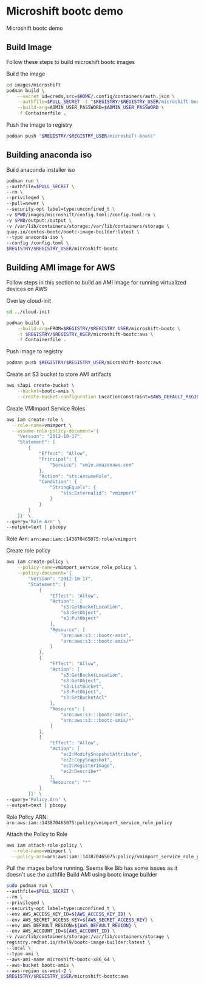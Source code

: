 # Microshift bootc demo
Microshift bootc demo

## Build Image
Follow these steps to build microshift bootc images

Build the image
```sh
cd images/microshift
podman build \
    --secret id=creds,src=$HOME/.config/containers/auth.json \
    --authfile=$PULL_SECRET -t "$REGISTRY/$REGISTRY_USER/microshift-bootc" \
    --build-arg=ADMIN_USER_PASSWORD=$ADMIN_USER_PASSWORD \
    -f Containerfile .
```

Push the image to registry

```sh
podman push "$REGISTRY/$REGISTRY_USER/microshift-bootc"
```

## Building anaconda iso

Build anaconda installer iso

```sh
podman run \
--authfile=$PULL_SECRET \
--rm \
--privileged \
--pull=newer \
--security-opt label=type:unconfined_t \
-v $PWD/images/microshift/config.toml:/config.toml:ro \
-v $PWD/output:/output \
-v /var/lib/containers/storage:/var/lib/containers/storage \
quay.io/centos-bootc/bootc-image-builder:latest \
--type anaconda-iso \
--config /config.toml \
$REGISTRY/$REGISTRY_USER/microshift-bootc
```
## Building AMI image for AWS
Follow steps in this section to build an AMI image for running virtualized devices on AWS

Overlay cloud-init

```sh
cd ../cloud-init

podman build \
    --build-arg=FROM=$REGISTRY/$REGISTRY_USER/microshift-bootc \
    -t $REGISTRY/$REGISTRY_USER/microshift-bootc:aws \
    -f Containerfile .
```

Push image to registry

```sh
podman push $REGISTRY/$REGISTRY_USER/microshift-bootc:aws
```

Create an S3 bucket to store AMI artifacts

```sh
aws s3api create-bucket \
    --bucket=bootc-amis \
    --create-bucket-configuration LocationConstraint=$AWS_DEFAULT_REGION
```

Create VMImport Service Roles

```sh
aws iam create-role \
  --role-name=vmimport \
  --assume-role-policy-document='{
    "Version": "2012-10-17",
    "Statement": [
        {
            "Effect": "Allow",
            "Principal": {
                "Service": "vmie.amazonaws.com"
            },
            "Action": "sts:AssumeRole",
            "Condition": {
                "StringEquals": {
                    "sts:Externalid": "vmimport"  
                }
            }
        }
    ]}' \
--query='Role.Arn' \
--output=text | pbcopy
```
Role Arn: `arn:aws:iam::143870465075:role/vmimport`

Create role policy

```sh
aws iam create-policy \
    --policy-name=vmimport_service_role_policy \
    --policy-document='{
        "Version": "2012-10-17",
        "Statement": [
            {
                "Effect": "Allow",
                "Action":  [
                    "s3:GetBucketLocation",
                    "s3:GetObject",
                    "s3:PutObject"
                ],
                "Resource": [
                    "arn:aws:s3:::bootc-amis",
                    "arn:aws:s3:::bootc-amis/*"
                ]
            },
            {
                "Effect": "Allow",
                "Action": [
                    "s3:GetBucketLocation",
                    "s3:GetObject",
                    "s3:ListBucket",
                    "s3:PutObject",
                    "s3:GetBucketAcl"
                ],
                "Resource": [
                    "arn:aws:s3:::bootc-amis",
                    "arn:aws:s3:::bootc-amis/*"
                ]
            },
            {
                "Effect": "Allow",
                "Action": [
                    "ec2:ModifySnapshotAttribute",
                    "ec2:CopySnapshot",
                    "ec2:RegisterImage",
                    "ec2:Describe*"
                ],
                "Resource": "*"
            }
        ]}' \
--query='Policy.Arn' \
--output=text | pbcopy
```

Role Policy ARN: `arn:aws:iam::143870465075:policy/vmimport_service_role_policy`

Attach the Policy to Role

```sh
aws iam attach-role-policy \
  --role-name=vmimport \
  --policy-arn=arn:aws:iam::143870465075:policy/vmimport_service_role_policy
```


Pull the images before running. Seems like Bib has some issues as it doesn't use the authfile Build AMI using bootc image builder

```sh
sudo podman run \
--authfile=$PULL_SECRET \
--rm \
--privileged \
--security-opt label=type:unconfined_t \
--env AWS_ACCESS_KEY_ID=${AWS_ACCESS_KEY_ID} \
--env AWS_SECRET_ACCESS_KEY=${AWS_SECRET_ACCESS_KEY} \
--env AWS_DEFAULT_REGION=${AWS_DEFAULT_REGION} \
--env AWS_ACCOUNT_ID=${AWS_ACCOUNT_ID} \
-v /var/lib/containers/storage:/var/lib/containers/storage \
registry.redhat.io/rhel9/bootc-image-builder:latest \
--local \
--type ami \
--aws-ami-name microshift-bootc-x86_64 \
--aws-bucket bootc-amis \
--aws-region us-west-2 \
$REGISTRY/$REGISTRY_USER/microshift-bootc:aws
```

